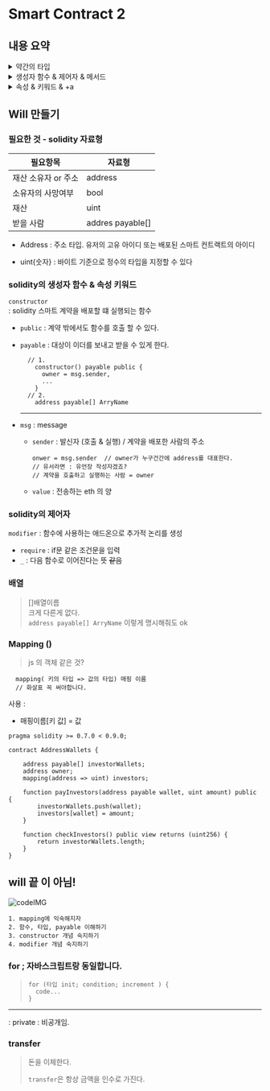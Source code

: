 
# Smart Contract 2

## 내용 요약
<details>
<summary>
  약간의 타입  
</summary>
<div markdown='1'> 
   
  1. <code>address</code> : 주소 자료형. 주소를 받는다
  2. <code> uint</code> : 부호 없는 정수
  3. <code> bool</code> : true / false 
</div>
</details>

<details>
<summary>
생성자 함수 & 제어자 & 메서드
</summary>
<div markdown='1'> 
  1. <code>constructor</code> (함수) : 스마트 계약을 배포할 때 실행되는 함수  
  2. <code>modifier</code> (제어) : 함수에 사용하는 에드온으로 추가적 논리를 작성
     1. <code>require</code>
     2. <code>_;</code> : 본문코드로의 시작을 알린다.
     3. 파이썬의 데코레이터를 만드는 느낌 같았다.
  3. <code> returns (자료형)</code> : 함수의 return 타입을 정함
  4. `transfer` : aaa.transfer라면 aaa에게 송금한다.
</div>
</details>

<details>
<summary>
속성 & 키워드 & +a
</summary>
<div markdown='1'> 
  
  1. <code>payable</code> : 지불이 가능하다는 것 
  2. <code>public</code> : 함수 외부에서도 함수에 접근 가능
  3. <code>msg</code> : message
     1. <code>msg.sender</code> : 배포자 (deploy)
     2. <code>value</code> : 전송하는 이더의 양
  4. <code>mapping (키 타입 => value 타입)접근제한자(ex: public) 이름</code> : map을 만듦
</div>
</details>

## Will 만들기

### 필요한 것 - solidity 자료형

| 필요항목 | 자료형 | 
| ---   | ---  |
| 재산 소유자 or 주소|  address  |
|소유자의 사망여부| bool   |
|재산|  uint  |
|받을 사람|   addres payable[] |


- Address :  주소 타입. 유저의 고유 아이디 또는 배포된 스마트 컨트랙트의 아이디

- uint{숫자} : 바이트 기준으로 정수의 타입을 지정할 수 있다


### solidity의 생성자 함수 & 속성 키워드
`constructor`  
: solidity 스마트 계약을 배포할 떄 실행되는 함수

- `public` :  계약 밖에서도 함수를 호출 할 수 있다.
- `payable` : 대상이 이더를 보내고 받을 수 있게 한다.
  ```solidity
    // 1.
      constructor() payable public {
        owner = msg.sender,
        ...
      }
    // 2. 
      address payable[] ArryName
  ```

  ---

- `msg` : message
  - `sender` : 발신자 (호출 & 실행) / 계약을 배포한 사람의 주소 
    ```solidity
    onwer = msg.sender  // owner가 누구건간에 address를 대표한다.
    // 유서라면 : 유언장 작성자겠죠?
    // 계약을 호출하고 실행하는 사람 = owner
    ```
  - `value` : 전송하는 eth 의 양

### solidity의 제어자 
`modifier` : 함수에 사용하는 애드온으로 추가적 논리를 생성

- `require` : if문 같은 조건문을 입력
- `_` : 다음 함수로 이어진다는 뜻 ~~같음~~

### 배열 
> []배열이름  
> 크게 다른게 없다.  
> `address payable[] ArryName` 이렇게 명시해줘도 ok

### Mapping ()
> js 의 객체 같은 것?
  ```solidity
    mapping( 키의 타입 => 값의 타입) 매핑 이름
    // 화살표 꼭 써야합니다.
  ```
  사용 :   
  - 매핑이름[키 값] = 값


```solidity
pragma solidity >= 0.7.0 < 0.9.0;

contract AddressWallets {

    address payable[] investorWallets;
    address owner;
    mapping(address => uint) investors;

    function payInvestors(address payable wallet, uint amount) public {
        investorWallets.push(wallet);
        investors[wallet] = amount;
    } 

    function checkInvestors() public view returns (uint256) {
        return investorWallets.length;
    }
}

```

will  끝 이 아님!
---

![codeIMG](https://1drv.ms/i/c/60d1136c8e1eeac5/IQP_qJgUF5tiSaOGFJqbUHjkAZr0PIeFR46Fql3y_26x0AQ?width=1024)

    1. mapping에 익숙해지자
    2. 함수, 타입, payable 이해하기
    3. constructor 개념 숙지하기
    4. modifier 개념 숙지하기


### for ; 자바스크립트랑 동일합니다.
> ```solidity
> for (타입 init; condition; increment ) {
>   code...
> }
> ```
---
: private : 비공개임.

### transfer 
> 돈을 이체한다.
>
> `transfer`은 항상 금액을 인수로 가진다.